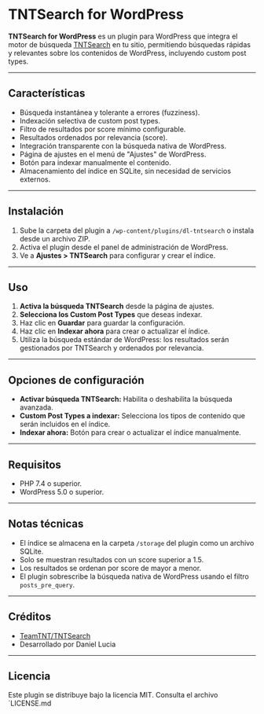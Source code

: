 # TNTSearch for WordPress

**TNTSearch for WordPress** es un plugin para WordPress que integra el motor de búsqueda [TNTSearch](https://github.com/teamtnt/tntsearch) en tu sitio, permitiendo búsquedas rápidas y relevantes sobre los contenidos de WordPress, incluyendo custom post types.

---

## Características

- Búsqueda instantánea y tolerante a errores (fuzziness).
- Indexación selectiva de custom post types.
- Filtro de resultados por score mínimo configurable.
- Resultados ordenados por relevancia (score).
- Integración transparente con la búsqueda nativa de WordPress.
- Página de ajustes en el menú de "Ajustes" de WordPress.
- Botón para indexar manualmente el contenido.
- Almacenamiento del índice en SQLite, sin necesidad de servicios externos.

---

## Instalación

1. Sube la carpeta del plugin a `/wp-content/plugins/dl-tntsearch` o instala desde un archivo ZIP.
2. Activa el plugin desde el panel de administración de WordPress.
3. Ve a **Ajustes > TNTSearch** para configurar y crear el índice.

---

## Uso

1. **Activa la búsqueda TNTSearch** desde la página de ajustes.
2. **Selecciona los Custom Post Types** que deseas indexar.
3. Haz clic en **Guardar** para guardar la configuración.
4. Haz clic en **Indexar ahora** para crear o actualizar el índice.
5. Utiliza la búsqueda estándar de WordPress: los resultados serán gestionados por TNTSearch y ordenados por relevancia.

---

## Opciones de configuración

- **Activar búsqueda TNTSearch:** Habilita o deshabilita la búsqueda avanzada.
- **Custom Post Types a indexar:** Selecciona los tipos de contenido que serán incluidos en el índice.
- **Indexar ahora:** Botón para crear o actualizar el índice manualmente.

---

## Requisitos

- PHP 7.4 o superior.
- WordPress 5.0 o superior.

---

## Notas técnicas

- El índice se almacena en la carpeta `/storage` del plugin como un archivo SQLite.
- Solo se muestran resultados con un score superior a 1.5.
- Los resultados se ordenan por score de mayor a menor.
- El plugin sobrescribe la búsqueda nativa de WordPress usando el filtro `posts_pre_query`.

---

## Créditos

- [TeamTNT/TNTSearch](https://github.com/teamtnt/tntsearch)
- Desarrollado por Daniel Lucia

---

## Licencia

Este plugin se distribuye bajo la licencia MIT. Consulta el archivo `LICENSE.md